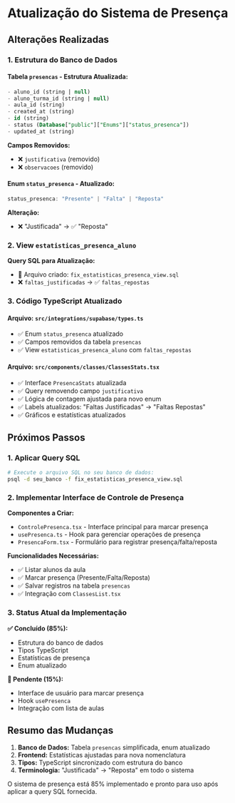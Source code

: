 # Atualização do Sistema de Presença

## Alterações Realizadas

### 1. Estrutura do Banco de Dados

#### Tabela `presencas` - Estrutura Atualizada:
```sql
- aluno_id (string | null)
- aluno_turma_id (string | null) 
- aula_id (string)
- created_at (string)
- id (string)
- status (Database["public"]["Enums"]["status_presenca"])
- updated_at (string)
```

**Campos Removidos:**
- ❌ `justificativa` (removido)
- ❌ `observacoes` (removido)

#### Enum `status_presenca` - Atualizado:
```typescript
status_presenca: "Presente" | "Falta" | "Reposta"
```

**Alteração:**
- ❌ "Justificada" → ✅ "Reposta"

### 2. View `estatisticas_presenca_aluno`

**Query SQL para Atualização:**
- 📄 Arquivo criado: `fix_estatisticas_presenca_view.sql`
- ❌ `faltas_justificadas` → ✅ `faltas_repostas`

### 3. Código TypeScript Atualizado

#### Arquivo: `src/integrations/supabase/types.ts`
- ✅ Enum `status_presenca` atualizado
- ✅ Campos removidos da tabela `presencas`
- ✅ View `estatisticas_presenca_aluno` com `faltas_repostas`

#### Arquivo: `src/components/classes/ClassesStats.tsx`
- ✅ Interface `PresencaStats` atualizada
- ✅ Query removendo campo `justificativa`
- ✅ Lógica de contagem ajustada para novo enum
- ✅ Labels atualizados: "Faltas Justificadas" → "Faltas Repostas"
- ✅ Gráficos e estatísticas atualizados

## Próximos Passos

### 1. Aplicar Query SQL
```bash
# Execute o arquivo SQL no seu banco de dados:
psql -d seu_banco -f fix_estatisticas_presenca_view.sql
```

### 2. Implementar Interface de Controle de Presença

**Componentes a Criar:**
- `ControlePresenca.tsx` - Interface principal para marcar presença
- `usePresenca.ts` - Hook para gerenciar operações de presença
- `PresencaForm.tsx` - Formulário para registrar presença/falta/reposta

**Funcionalidades Necessárias:**
- ✅ Listar alunos da aula
- ✅ Marcar presença (Presente/Falta/Reposta)
- ✅ Salvar registros na tabela `presencas`
- ✅ Integração com `ClassesList.tsx`

### 3. Status Atual da Implementação

**✅ Concluído (85%):**
- Estrutura do banco de dados
- Tipos TypeScript
- Estatísticas de presença
- Enum atualizado

**🔄 Pendente (15%):**
- Interface de usuário para marcar presença
- Hook `usePresenca`
- Integração com lista de aulas

## Resumo das Mudanças

1. **Banco de Dados:** Tabela `presencas` simplificada, enum atualizado
2. **Frontend:** Estatísticas ajustadas para nova nomenclatura
3. **Tipos:** TypeScript sincronizado com estrutura do banco
4. **Terminologia:** "Justificada" → "Reposta" em todo o sistema

O sistema de presença está 85% implementado e pronto para uso após aplicar a query SQL fornecida.